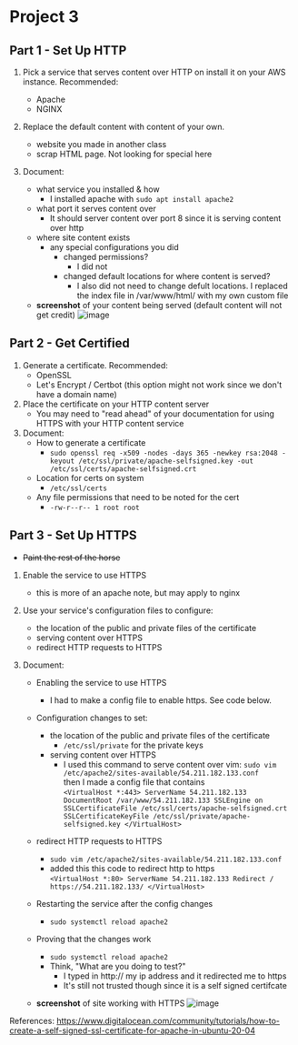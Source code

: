 # Project 3

## Part 1 - Set Up HTTP

1. Pick a service that serves content over HTTP on install it on your AWS instance. Recommended:

   - Apache
   - NGINX

2. Replace the default content with content of your own.

   - website you made in another class
   - scrap HTML page. Not looking for special here

3. Document:

   - what service you installed & how
      - I installed apache with `sudo apt install apache2`
   - what port it serves content over
      - It should server content over port 8 since it is serving content over http
   - where site content exists
     - any special configurations you did
       - changed permissions?
         - I did not
       - changed default locations for where content is served?
         - I also did not need to change defult locations. I replaced the index file in /var/www/html/ with my own custom file
   - **screenshot** of your content being served (default content will not get credit)
   ![image](https://user-images.githubusercontent.com/77516657/159597197-b13f3ba1-2b53-4a41-9753-d73f8171d574.png)


## Part 2 - Get Certified

1. Generate a certificate. Recommended:
   - OpenSSL
   - Let's Encrypt / Certbot (this option might not work since we don't have a domain name)
2. Place the certificate on your HTTP content server
   - You may need to "read ahead" of your documentation for using HTTPS with your HTTP content service
3. Document:
   - How to generate a certificate
      - `sudo openssl req -x509 -nodes -days 365 -newkey rsa:2048 -keyout /etc/ssl/private/apache-selfsigned.key -out /etc/ssl/certs/apache-selfsigned.crt`
   - Location for certs on system
      - `/etc/ssl/certs`
   - Any file permissions that need to be noted for the cert
      - `-rw-r--r-- 1 root root`
## Part 3 - Set Up HTTPS

- ~~Paint the rest of the horse~~

1. Enable the service to use HTTPS
   - this is more of an apache note, but may apply to nginx
2. Use your service's configuration files to configure:

   - the location of the public and private files of the certificate
   - serving content over HTTPS
   - redirect HTTP requests to HTTPS

3. Document:
   - Enabling the service to use HTTPS
      - I had to make a config file to enable https. See code below.
   - Configuration changes to set:
     - the location of the public and private files of the certificate
         - `/etc/ssl/private` for the private keys
     - serving content over HTTPS
         - I used this command to serve content over vim: `sudo vim /etc/apache2/sites-available/54.211.182.133.conf`\
      then I made a config file that contains\
   `<VirtualHost *:443>
   ServerName 54.211.182.133
   DocumentRoot /var/www/54.211.182.133
   SSLEngine on
   SSLCertificateFile /etc/ssl/certs/apache-selfsigned.crt
   SSLCertificateKeyFile /etc/ssl/private/apache-selfsigned.key
</VirtualHost>`

   - redirect HTTP requests to HTTPS
      - `sudo vim /etc/apache2/sites-available/54.211.182.133.conf`
      - added this this code to redirect http to https\
      `<VirtualHost *:80>
        ServerName 54.211.182.133
        Redirect / https://54.211.182.133/
</VirtualHost>`
   - Restarting the service after the config changes
      - `sudo systemctl reload apache2`
   - Proving that the changes work
      - `sudo systemctl reload apache2`
     - Think, "What are you doing to test?"
         - I typed in http:// my ip address and it redirected me to https
         - It's still not trusted though since it is a self signed certifcate
   - **screenshot** of site working with HTTPS
   ![image](https://user-images.githubusercontent.com/77516657/159712442-23b91e2d-1533-4774-9080-078ab847ee13.png)



References: https://www.digitalocean.com/community/tutorials/how-to-create-a-self-signed-ssl-certificate-for-apache-in-ubuntu-20-04
